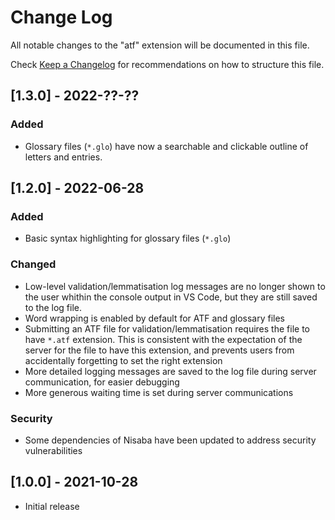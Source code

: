 # Change Log

All notable changes to the "atf" extension will be documented in this file.

Check [Keep a Changelog](http://keepachangelog.com/) for recommendations on how to structure this file.

## [1.3.0] - 2022-??-??

### Added

- Glossary files (`*.glo`) have now a searchable and clickable outline of letters and entries.

## [1.2.0] - 2022-06-28

### Added

- Basic syntax highlighting for glossary files (`*.glo`)

### Changed

- Low-level validation/lemmatisation log messages are no longer shown to the user whithin the console output in VS Code, but they are still saved to the log file.
- Word wrapping is enabled by default for ATF and glossary files
- Submitting an ATF file for validation/lemmatisation requires the file to have `*.atf` extension. This is consistent with the expectation of the server for the file to have this extension, and prevents users from accidentally forgetting to set the right extension
- More detailed logging messages are saved to the log file during server communication, for easier debugging
- More generous waiting time is set during server communications

### Security

- Some dependencies of Nisaba have been updated to address security vulnerabilities

## [1.0.0] - 2021-10-28

- Initial release
